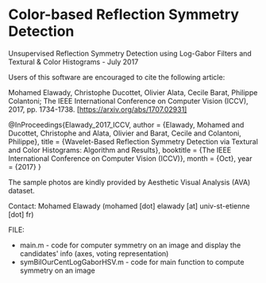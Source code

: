 # Color-based Reflection Symmetry Detection

Unsupervised Reflection Symmetry Detection using Log-Gabor Filters and Textural & Color Histograms - July 2017

Users of this software are encouraged to cite the following article:

Mohamed Elawady, Christophe Ducottet, Olivier Alata, Cecile Barat, Philippe Colantoni; The IEEE International Conference on Computer Vision (ICCV), 2017, pp. 1734-1738. [https://arxiv.org/abs/1707.02931]

@InProceedings{Elawady_2017_ICCV,
author = {Elawady, Mohamed and Ducottet, Christophe and Alata, Olivier and Barat, Cecile and Colantoni, Philippe},
title = {Wavelet-Based Reflection Symmetry Detection via Textural and Color Histograms: Algorithm and Results},
booktitle = {The IEEE International Conference on Computer Vision (ICCV)},
month = {Oct},
year = {2017}
}

The sample photos are kindly provided by Aesthetic Visual Analysis (AVA) dataset.

Contact: Mohamed Elawady (mohamed [dot] elawady [at] univ-st-etienne [dot] fr)

FILE:
+ main.m - code for computer symmetry on an image and display the candidates' info (axes, voting representation)
+ symBilOurCentLogGaborHSV.m - code for main function to compute symmetry on an image
